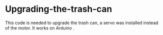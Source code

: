 # Upgrading-the-trash-can
This code is needed to upgrade the trash can, a servo was installed instead of the motor.
It works on Arduino .
